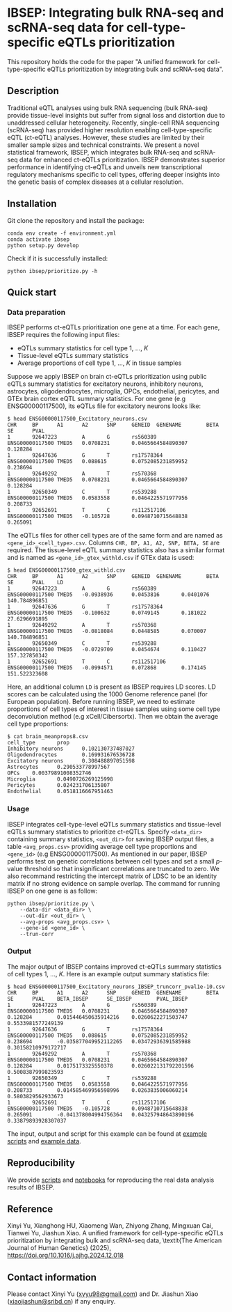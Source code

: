 # IBSEP: Integrating bulk RNA-seq and scRNA-seq data for cell-type-specific eQTLs prioritization
This repository holds the code for the paper "A unified framework for cell-type-specific eQTLs prioritization by integrating bulk and scRNA-seq data".

## Description
Traditional eQTL analyses using bulk RNA sequencing (bulk RNA-seq) provide tissue-level insights but suffer from signal loss and distortion due to unaddressed cellular heterogeneity. Recently, single-cell RNA sequencing (scRNA-seq) has provided higher resolution enabling cell-type-specific eQTL (ct-eQTL) analyses. However, these studies are limited by their smaller sample sizes and technical constraints. We present a novel statistical framework, IBSEP, which integrates bulk RNA-seq and scRNA-seq data for enhanced ct-eQTLs prioritization. IBSEP demonstrates superior performance in identifying ct-eQTLs and unveils new transcriptional regulatory mechanisms specific to cell types, offering deeper insights into the genetic basis of complex diseases at a cellular resolution.

## Installation

Git clone the repository and install the package:

```
conda env create -f environment.yml
conda activate ibsep
python setup.py develop
```

Check if it is successfully installed:

```
python ibsep/prioritize.py -h
```

## Quick start

### Data preparation

IBSEP performs ct-eQTLs prioritization one gene at a time. For each gene, IBSEP requires the following input files:

* eQTLs summary statistics for cell type 1, ..., $K$
* Tissue-level eQTLs summary statistics
* Average proportions of cell type 1, ..., $K$ in tissue samples

Suppose we apply IBSEP on brain ct-eQTLs prioritization using public eQTLs summary statistics for excitatory neurons, inhibitory neurons, astrocytes, oligodendrocytes, microglia, OPCs, endothelial, pericytes, and GTEx brain cortex eQTL summary statistics. For one gene (e.g ENSG00000117500), its eQTLs file for excitatory neurons looks like:

``` shell
$ head ENSG00000117500_Excitatory_neurons.csv
CHR     BP      A1      A2      SNP     GENEID  GENENAME        BETA    SE      PVAL
1       92647223        A       G       rs560389        ENSG00000117500 TMED5   0.0708231       0.0465664584890307      0.128284
1       92647636        G       T       rs17578364      ENSG00000117500 TMED5   0.088615        0.0752085231859952      0.238694
1       92649292        A       T       rs570368        ENSG00000117500 TMED5   0.0708231       0.0465664584890307      0.128284
1       92650349        C       T       rs539288        ENSG00000117500 TMED5   0.0583558       0.0464225571977956      0.208733
1       92652691        T       C       rs112517106     ENSG00000117500 TMED5   -0.105728       0.0948710715648838      0.265091
```

The eQTLs files for other cell types are of the same form and are named as `<gene_id>_<cell_type>.csv`. Columns `CHR, BP, A1, A2, SNP, BETA, SE` are required. The tissue-level eQTL summary statistics also has a similar format and is named as `<gene_id>_gtex_withld.csv` if GTEx data is used:

``` shell
$ head ENSG00000117500_gtex_withld.csv
CHR     BP      A1      A2      SNP     GENEID  GENENAME        BETA    SE      PVAL    LD
1       92647223        A       G       rs560389        ENSG00000117500 TMED5   -0.0938936      0.0453816       0.0401076       140.784896851
1       92647636        G       T       rs17578364      ENSG00000117500 TMED5   -0.100632       0.0749145       0.181022        27.6296691895
1       92649292        A       T       rs570368        ENSG00000117500 TMED5   -0.0818084      0.0448585       0.070007        140.784896851
1       92650349        C       T       rs539288        ENSG00000117500 TMED5   -0.0729709      0.0454674       0.110427        157.327850342
1       92652691        T       C       rs112517106     ENSG00000117500 TMED5   -0.0994571      0.072868        0.174145        151.522323608
```

Here, an additional column `LD` is present as IBSEP requires LD scores. LD scores can be calculated using the 1000 Genome reference panel (for European population). Before running IBSEP, we need to estimate proportions of cell types of interest in tissue samples using some cell type deconvolution method (e.g xCell/Cibersortx). Then we obtain the average cell type proportions:

``` shell
$ cat brain_meanprops8.csv
cell_type       prop
Inhibitory neurons      0.102130737487027
Oligodendrocytes        0.169931676536728
Excitatory neurons      0.308488897051598
Astrocytes      0.290533778997567
OPCs    0.00379891008352746
Microglia       0.0490726269125998
Pericytes       0.024231706135807
Endothelial     0.0518116667951463
```

### Usage
IBSEP integrates cell-type-level eQTLs summary statistics and tissue-level eQTLs summary statistics to prioritize ct-eQTLs. Specify `<data_dir>` containing summary statistics, `<out_dir>` for saving IBSEP output files, a table `<avg_props.csv>` providing average cell type proportions and `<gene_id>` (e.g ENSG00000117500). As mentioned in our paper, IBSEP performs test on genetic correlations between cell types and set a small $p$-value threshold so that insignificant correlations are truncated to zero. We also recommand restricting the intercept matrix of LDSC to be an identity matrix if no strong evidence on sample overlap. The command for running IBSEP on one gene is as follow:

``` shell
python ibsep/prioritize.py \
    --data-dir <data_dir> \
    --out-dir <out_dir> \
    --avg-props <avg_props.csv> \
    --gene-id <gene_id> \
    --trun-corr
```

### Output
The major output of IBSEP contains improved ct-eQTLs summary statistics of cell types 1, ..., $K$. Here is an example output summary statistics file:

``` shell
$ head ENSG00000117500_Excitatory_neurons_IBSEP_truncorr_pval1e-10.csv
CHR     BP      A1      A2      SNP     GENEID  GENENAME        BETA    SE      PVAL    BETA_IBSEP      SE_IBSEP        PVAL_IBSEP
1       92647223        A       G       rs560389        ENSG00000117500 TMED5   0.0708231       0.0465664584890307      0.128284        0.015446450635914216    0.0260622271503747      0.5533981577249139
1       92647636        G       T       rs17578364      ENSG00000117500 TMED5   0.088615        0.0752085231859952      0.238694        -0.035877049952112265   0.03472936391585988     0.30158210979172717
1       92649292        A       T       rs570368        ENSG00000117500 TMED5   0.0708231       0.0465664584890307      0.128284        0.0175173325550378      0.026022131792201596    0.5008387999823593
1       92650349        C       T       rs539288        ENSG00000117500 TMED5   0.0583558       0.0464225571977956      0.208733        0.014585469956598996    0.0263835006060214      0.5803829562933673
1       92652691        T       C       rs112517106     ENSG00000117500 TMED5   -0.105728       0.0948710715648838      0.265091        -0.041378004994756364   0.043257948643890196    0.33879893928307037
```

The input, output and script for this example can be found at [example scripts](https://github.com/xinyiyu/IBSEP/tree/main/scripts) and [example data](https://github.com/xinyiyu/IBSEP/tree/main/examples).

## Reproducibility
We provide [scripts](https://github.com/xinyiyu/IBSEP/tree/main/scripts) and [notebooks](https://github.com/xinyiyu/IBSEP/tree/main/notebooks) for reproducing the real data analysis results of IBSEP. 

## Reference
Xinyi Yu, Xianghong HU, Xiaomeng Wan, Zhiyong Zhang, Mingxuan Cai, Tianwei Yu, Jiashun Xiao. A unified framework for cell-type-specific eQTLs prioritization by integrating bulk and scRNA-seq data, \textit{The American Journal of Human Genetics} (2025), https://doi.org/10.1016/j.ajhg.2024.12.018

## Contact information
Please contact Xinyi Yu (xyyu98@gmail.com) and Dr. Jiashun Xiao (xiaojiashun@sribd.cn) if any enquiry.
